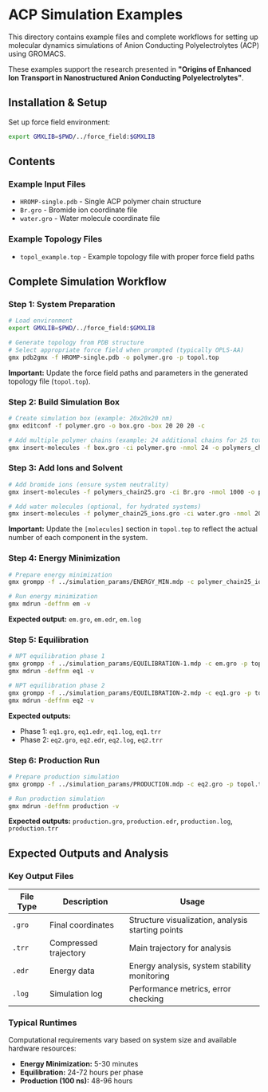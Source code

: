 # ACP Simulation Examples

This directory contains example files and complete workflows for setting up molecular dynamics simulations of Anion Conducting Polyelectrolytes (ACP) using GROMACS.

These examples support the research presented in **"Origins of Enhanced Ion Transport in Nanostructured Anion Conducting Polyelectrolytes"**.

## Installation & Setup

Set up force field environment:
```bash
export GMXLIB=$PWD/../force_field:$GMXLIB
```

## Contents

### Example Input Files
- `HROMP-single.pdb` - Single ACP polymer chain structure
- `Br.gro` - Bromide ion coordinate file
- `water.gro` - Water molecule coordinate file

### Example Topology Files
- `topol_example.top` - Example topology file with proper force field paths


## Complete Simulation Workflow

### Step 1: System Preparation

```bash
# Load environment
export GMXLIB=$PWD/../force_field:$GMXLIB

# Generate topology from PDB structure
# Select appropriate force field when prompted (typically OPLS-AA)
gmx pdb2gmx -f HROMP-single.pdb -o polymer.gro -p topol.top
```

**Important:** Update the force field paths and parameters in the generated topology file (`topol.top`).

### Step 2: Build Simulation Box

```bash
# Create simulation box (example: 20x20x20 nm)
gmx editconf -f polymer.gro -o box.gro -box 20 20 20 -c

# Add multiple polymer chains (example: 24 additional chains for 25 total)
gmx insert-molecules -f box.gro -ci polymer.gro -nmol 24 -o polymers_chain25.gro -try 1000
```

### Step 3: Add Ions and Solvent

```bash
# Add bromide ions (ensure system neutrality)
gmx insert-molecules -f polymers_chain25.gro -ci Br.gro -nmol 1000 -o polymer_chain25_ions.gro -try 500

# Add water molecules (optional, for hydrated systems)
gmx insert-molecules -f polymer_chain25_ions.gro -ci water.gro -nmol 2000 -o polymer_chain25_ions_water.gro -try 500
```

**Important:** Update the `[molecules]` section in `topol.top` to reflect the actual number of each component in the system.

### Step 4: Energy Minimization

```bash
# Prepare energy minimization
gmx grompp -f ../simulation_params/ENERGY_MIN.mdp -c polymer_chain25_ions_water.gro -p topol.top -o em.tpr -maxwarn 1

# Run energy minimization
gmx mdrun -deffnm em -v
```

**Expected output:** `em.gro`, `em.edr`, `em.log`

### Step 5: Equilibration

```bash
# NPT equilibration phase 1
gmx grompp -f ../simulation_params/EQUILIBRATION-1.mdp -c em.gro -p topol.top -o eq1.tpr -maxwarn 1
gmx mdrun -deffnm eq1 -v

# NPT equilibration phase 2
gmx grompp -f ../simulation_params/EQUILIBRATION-2.mdp -c eq1.gro -p topol.top -o eq2.tpr -maxwarn 1
gmx mdrun -deffnm eq2 -v
```

**Expected outputs:** 
- Phase 1: `eq1.gro`, `eq1.edr`, `eq1.log`, `eq1.trr`
- Phase 2: `eq2.gro`, `eq2.edr`, `eq2.log`, `eq2.trr`

### Step 6: Production Run

```bash
# Prepare production simulation
gmx grompp -f ../simulation_params/PRODUCTION.mdp -c eq2.gro -p topol.top -o md.tpr -maxwarn 1

# Run production simulation
gmx mdrun -deffnm production -v
```

**Expected outputs:** `production.gro`, `production.edr`, `production.log`, `production.trr`

## Expected Outputs and Analysis

### Key Output Files

| File Type | Description | Usage |
|-----------|-------------|--------|
| `.gro` | Final coordinates | Structure visualization, analysis starting points |
| `.trr` | Compressed trajectory | Main trajectory for analysis |
| `.edr` | Energy data | Energy analysis, system stability monitoring |
| `.log` | Simulation log | Performance metrics, error checking |


### Typical Runtimes
Computational requirements vary based on system size and available hardware resources:
- **Energy Minimization:** 5-30 minutes
- **Equilibration:** 24-72 hours per phase
- **Production (100 ns):** 48-96 hours

